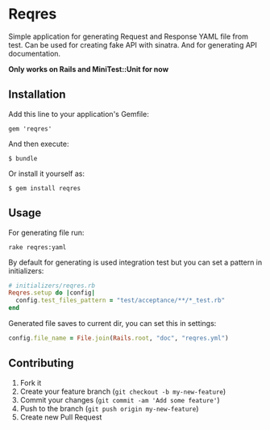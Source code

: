 # Reqres

Simple application for generating Request and Response YAML file from test.
Can be used for creating fake API with sinatra.
And for generating API documentation.

__Only works on Rails and MiniTest::Unit for now__

## Installation

Add this line to your application's Gemfile:

    gem 'reqres'

And then execute:

    $ bundle

Or install it yourself as:

    $ gem install reqres

## Usage

For generating file run:

    rake reqres:yaml

By default for generating is used integration test but you can set a pattern in initializers:

```ruby
# initializers/reqres.rb
Reqres.setup do |config|
  config.test_files_pattern = "test/acceptance/**/*_test.rb"
end    
```

Generated file saves to current dir, you can set this in settings: 

```ruby
config.file_name = File.join(Rails.root, "doc", "reqres.yml")
```
## Contributing

1. Fork it
2. Create your feature branch (`git checkout -b my-new-feature`)
3. Commit your changes (`git commit -am 'Add some feature'`)
4. Push to the branch (`git push origin my-new-feature`)
5. Create new Pull Request
